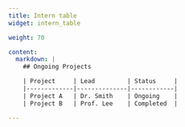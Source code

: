 ```yaml
---
title: Intern table
widget: intern_table

weight: 70

content:
  markdown: |
    ## Ongoing Projects

    | Project     | Lead         | Status     |
    |-------------|--------------|------------|
    | Project A   | Dr. Smith    | Ongoing    |
    | Project B   | Prof. Lee    | Completed  |

---
```

